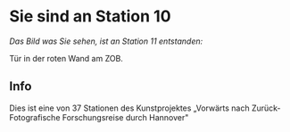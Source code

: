 # Sie sind an Station 10

*Das Bild was Sie sehen, ist an Station 11 entstanden:*

Tür in der roten Wand am ZOB.

## Info

Dies ist eine von 37 Stationen des Kunstprojektes „Vorwärts nach Zurück- Fotografische Forschungsreise durch Hannover"
